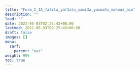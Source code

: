 ```yaml
---
title: "Form_I_IA_fa3ila_yaf3alu_sami3a_yasma3u_mahmuz_ain"
description: ""
lead: ""
date: 2021-05-03T02:25:43+06:00
lastmod: 2021-05-03T02:25:43+06:00
draft: false
images: []
menu: 
  sarf:
    parent: "xyz"
weight: 999
toc: true
---
```



